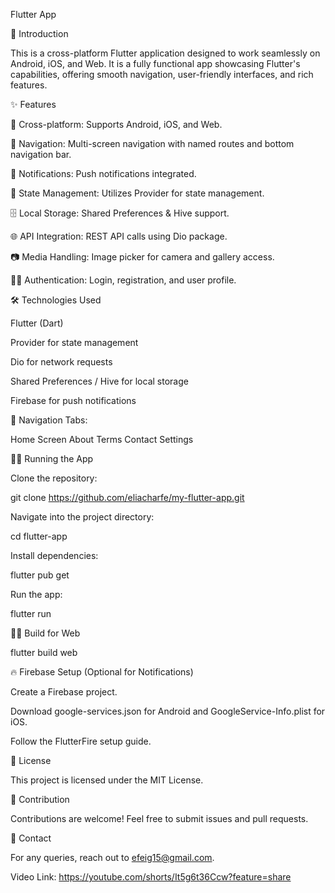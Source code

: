 Flutter App

📱 Introduction

This is a cross-platform Flutter application designed to work seamlessly on Android, iOS, and Web. It is a fully functional app showcasing Flutter's capabilities, offering smooth navigation, user-friendly interfaces, and rich features.

✨ Features

🔄 Cross-platform: Supports Android, iOS, and Web.

🧭 Navigation: Multi-screen navigation with named routes and bottom navigation bar.

🔔 Notifications: Push notifications integrated.

📄 State Management: Utilizes Provider for state management.

🗄️ Local Storage: Shared Preferences & Hive support.

🌐 API Integration: REST API calls using Dio package.

📷 Media Handling: Image picker for camera and gallery access.

🧑‍💻 Authentication: Login, registration, and user profile.

🛠️ Technologies Used

Flutter (Dart)

Provider for state management

Dio for network requests

Shared Preferences / Hive for local storage

Firebase for push notifications


🔄 Navigation Tabs:

Home Screen 
About
Terms
Contact
Settings

🏃‍♂️ Running the App

Clone the repository:

git clone https://github.com/eliacharfe/my-flutter-app.git

Navigate into the project directory:

cd flutter-app

Install dependencies:

flutter pub get

Run the app:

flutter run

🧑‍💻 Build for Web

flutter build web

🔥 Firebase Setup (Optional for Notifications)

Create a Firebase project.

Download google-services.json for Android and GoogleService-Info.plist for iOS.

Follow the FlutterFire setup guide.

📜 License

This project is licensed under the MIT License.

🙌 Contribution

Contributions are welcome! Feel free to submit issues and pull requests.

📧 Contact

For any queries, reach out to efeig15@gmail.com.

Video Link: https://youtube.com/shorts/It5g6t36Ccw?feature=share


